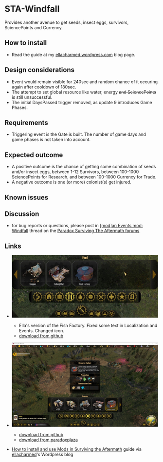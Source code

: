 # STA-Windfall

Provides another avenue to get seeds, insect eggs, survivors, SciencePoints and Currency.

## How to install

- Read the guide at my [ellacharmed.wordpress.com](https://ellacharmed.wordpress.com/2019/11/04/how-to-use-mods-in-surviving-the-aftermath/) blog page.

## Design considerations

- Event would remain visible for 240sec and random chance of it occuring again after cooldown of 180sec.
- The attempt to set global resource like water, energy <del>and SciencePoints</del> is still unsuccessful.
- The initial DaysPassed trigger removed, as update 9 introduces Game Phases.

## Requirements

- Triggering event is the Gate is built. The number of game days and game phases is not taken into account.

## Expected outcome

- A positive outcome is the chance of getting some combination of seeds and/or insect eggs, between 1-12 Survivors, between 100-1000 SciencePoints for Research, and between 100-1000 Currency for Trade.
- A negative outcome is one (or more) colonist(s) get injured.

## Known issues

## Discussion

- for bug reports or questions, please post in [[mod]an Events mod: Windfall](https://forum.paradoxplaza.com/forum/threads/mod-an-events-mod-windfall.1284025/) thread on the [Paradox Surviving The Aftermath forums](https://forum.paradoxplaza.com/forum/index.php?forums/surviving-the-aftermath.1060/)

## Links

- ![fish-factory-mod](https://github.com/ellacharmed/STA-ResourceFactory/blob/master/Assets/Images/sta-fish-factory-build-menu-location.jpg "Fish Factory mod")

  - Ella's version of the Fish Factory. Fixed some text in Localization and Events. Changed icon.
  - [download from github](https://github.com/ellacharmed/StA-FishFactory)

- ![resource-factory-mod](https://github.com/ellacharmed/STA-ResourceFactory/blob/master/Assets/Images/sta-resource-factory-build-menu-location.jpg "Resource Factory mod")

  - [download from github](https://github.com/ellacharmed/STA-ResourceFactory)
  - [download from paradoxplaza](https://mods.paradoxplaza.com/mods/1485/Any)

- [How to install and use Mods in Surviving the Aftermath](https://ellacharmed.wordpress.com/2019/11/04/how-to-use-mods-in-surviving-the-aftermath/) guide via [ellacharmed](ellacharmed.wordpress.com)'s Wordpress blog
